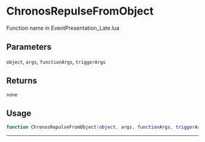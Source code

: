# ChronosRepulseFromObject
Function name in EventPresentation_Late.lua
## Parameters
`object`, `args`, `functionArgs`, `triggerArgs`
## Returns
`none`
## Usage
```lua
function ChronosRepulseFromObject(object, args, functionArgs, triggerArgs)
```
---
